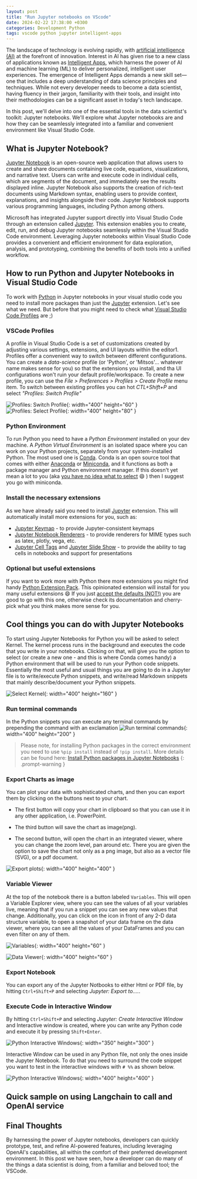 ```yaml
---
layout: post
title: "Run Jupyter notebooks on VScode"
date: 2024-02-22 17:38:00 +0300
categories: Development Python
tags: vscode python jupyter intelligent-apps
---
```


The landscape of technology is evolving rapidly, with [artificial intelligence (AI)](https://azure.microsoft.com/en-us/solutions/ai) at the forefront of innovation. Interest in AI has given rise to a new class of applications known as [Intelligent Apps](https://azure.github.io/Cloud-Native/Build-IA/), which harness the power of AI and machine learning (ML) to deliver personalized, intelligent user experiences. The emergence of Intelligent Apps demands a new skill set—one that includes a deep understanding of data science principles and techniques. While not every developer needs to become a data scientist, having fluency in their jargon, familiarity with their tools, and insight into their methodologies can be a significant asset in today's tech landscape.

In this post, we'll delve into one of the essential tools in the data scientist's toolkit: Jupyter notebooks. We'll explore what Jupyter notebooks are and how they can be seamlessly integrated into a familiar and convenient environment like Visual Studio Code.

## What is Jupyter Notebook?

[Jupyter Notebook](https://jupyter.org/) is an open-source web application that allows users to create and share documents containing live code, equations, visualizations, and narrative text. Users can write and execute code in individual cells, which are segments of the document, and immediately see the results displayed inline. Jupyter Notebook also supports the creation of rich-text documents using Markdown syntax, enabling users to provide context, explanations, and insights alongside their code. Jupyter Notebook supports various programming languages, including Python among others.

Microsoft has integrated Jupyter support directly into Visual Studio Code through an extension called [Jupyter](https://marketplace.visualstudio.com/items?itemName=ms-toolsai.jupyter). This extension enables you to create, edit, run, and debug Jupyter notebooks seamlessly within the Visual Studio Code environment. Leveraging Jupyter notebooks within Visual Studio Code provides a convenient and efficient environment for data exploration, analysis, and prototyping, combining the benefits of both tools into a unified workflow.

## How to run Python and Jupyter Notebooks in Visual Studio Code

To work with [Python](https://www.python.org/) in Jupyter notebooks in your visual studio code you need to install more packages than just the [Jupyter](https://marketplace.visualstudio.com/items?itemName=ms-toolsai.jupyter) extension. Let's see what we need. But before that you might need to check what [Visual Studio Code Profiles](https://code.visualstudio.com/docs/editor/profiles) are ;)

### VSCode Profiles

A profile in Visual Studio Code is a set of customizations created by adjusting various settings, extensions, and UI layouts within the editor1. Profiles offer a convenient way to switch between different configurations. You can create a _data-science_ profile (or 'Python', or 'Mitsos'... whatever name makes sense for you) so that the extensions you install, and tha UI configurations won't ruin your default profile/workspace. To create a new profile, you can use the _File > Preferences > Profiles > Create Profile_ menu item. To switch between existing profiles you can hot _CTL+Shift+P_ and select _"Profiles: Switch Profile"_

![Profiles: Switch Profile](/images/vscode-python-jupyter/01-profile.jpg){: width="400" height="60" }
![Profiles: Select Profile](/images/vscode-python-jupyter/02-profile.jpg){: width="400" height="80" }

### Python Environment

To run Python you need to have a _Python Environment_ installed on your dev machine. A _Python Virtual Environment_ is an isolated space where you can work on your Python projects, separately from your system-installed Python. The most used one is [Conda](https://docs.conda.io/en/latest/). Conda is an open source tool that comes with either [Anaconda](https://www.anaconda.com/) or [Miniconda](https://docs.anaconda.com/free/miniconda/miniconda-install/), and it functions as both a package manager and Python environment manager. If this doesn't yet mean a lot to you (aka [you have no idea what to select](https://docs.anaconda.com/free/distro-or-miniconda/) :smile: ) then I suggest you go with miniconda.

### Install the necessary extensions

As we have already said you need to install [Jupyter](https://marketplace.visualstudio.com/items?itemName=ms-toolsai.jupyter) extension. This will automatically install more extensions for you, such as:

- [Jupyter Keymap](https://marketplace.visualstudio.com/items?itemName=ms-toolsai.jupyter-keymap) - to provide Jupyter-consistent keymaps
- [Jupyter Notebook Renderers](https://marketplace.visualstudio.com/items?itemName=ms-toolsai.jupyter-renderers) - to provide renderers for MIME types such as latex, plotly, vega, etc.
- [Jupyter Cell Tags](https://marketplace.visualstudio.com/items?itemName=ms-toolsai.vscode-jupyter-cell-tags) and [Jupyter Slide Show](https://marketplace.visualstudio.com/items?itemName=ms-toolsai.vscode-jupyter-slideshow) - to provide the ability to tag cells in notebooks and support for presentations

### Optional but useful extensions

If you want to work more with Python there more extensions you might find handy [Python Extension Pack](https://marketplace.visualstudio.com/items?itemName=donjayamanne.python-extension-pack). This opinionated extension will install for you many useful extensions :smile: If you just [accept the defaults (NOT!)](https://devblogs.microsoft.com/devops/top-stories-from-the-microsoft-devops-community-04-06-2022/) you are good to go with this one, otherwise check its documentation and cherry-pick what you think makes more sense for you.

## Cool things you can do with Jupyter Notebooks

To start using Jupyter Notebooks for Python you will be asked to select Kernel. The kernel process runs in the background and executes the code that you write in your notebooks. Clicking on that, will give you the option to select (or create a new one - and this is where Conda comes handy) a Python environment that will be used to run your Python code snippets. Essentially the most useful and usual things you are going to do in a Jupyter file is to write/execute Python snippets, and write/read Markdown snippets that mainly describe/document your Python snippets.

![Select Kernel](/images/vscode-python-jupyter/03-select-kernel.jpg){: width="400" height="160" }

### Run terminal commands

In the Python snippets you can execute any terminal commands by prepending the command with an exclamation
![Run terminal commands](/images/vscode-python-jupyter/04-terminal.jpg){: width="400" height="200" }

> Please note, for installing Python packages in the correct environment you need to use `%pip install` instead of `!pip install`. More details can be found here: [Install Python packages in Jupyter Notebooks](https://github.com/microsoft/vscode-jupyter/wiki/Installing-Python-packages-in-Jupyter-Notebooks)
 {: .prompt-warning }

### Export Charts as image

You can plot your data with sophisticated charts, and then you can export them by clicking on the buttons next to your chart.

- The first button will copy your chart in clipboard so that you can use it in any other application, i.e. PowerPoint.

- The third button will save the chart as image(png).

- The second button, will open the chart in an integrated viewer, where you can change the zoom level, pan around etc. There you are given the option to save the chart not only as a png image, but also as a vector file (SVG), or a pdf document.

![Export plots](/images/vscode-python-jupyter/05-plot.jpg){: width="400" height="400" }

### Variable Viewer

At the top of the notebook there is a button labeled `Variables`. This will open a Variable Explorer view, where you can see the values of all your variables live, meaning that if you run a snippet you can see any new values that change. Additionally, you can click on the icon in front of any 2-D data structure variable, to open a snapshot of your data frame on the data viewer, where you can see all the values of your DataFrames and you can even filter on any of them.

![Variables](/images/vscode-python-jupyter/06-variables.jpg){: width="400" height="60" }

![Data Viewer](/images/vscode-python-jupyter/07-df.jpg){: width="400" height="60" }

### Export Notebook

You can export any of the Jupyter Notbooks to either Html or PDF file, by hitting `Ctrl+Shift+P` and selecting _Jupyter: Export to...._.

### Execute Code in Interactive Window

By hitting `Ctrl+Shift+P` and selecting _Jupyter: Create Interactive Window_ and Interactive window is created, where you can write any Python code and execute it by pressing `Shift+Enter`.

![Python Interactive Windows](/images/vscode-python-jupyter/08-interactive.jpg){: width="350" height="300" }

Interactive Window can be used in any Python file, not only the ones inside the Jupyter Notebook. To do that you need to surround the code snippet you want to test in the interactive windows with `# %%` as shown below.

![Python Interactive Windows](/images/vscode-python-jupyter/09-interactive.jpg){: width="400" height="400" }

## Quick sample on using Langchain to call and OpenAI service

## Final Thoughts

By harnessing the power of Jupyter notebooks, developers can quickly prototype, test, and refine AI-powered features, including leveraging OpenAI's capabilities, all within the comfort of their preferred development environment. In this post we have seen, how a developer can do many of the things a data scientist is doing, from a familiar and beloved tool; the VSCode.
